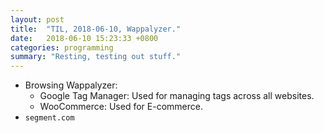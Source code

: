 ```yaml
---
layout: post
title:  "TIL, 2018-06-10, Wappalyzer."
date:   2018-06-10 15:23:33 +0800
categories: programming
summary: "Resting, testing out stuff."
---
```


- Browsing Wappalyzer:
  - Google Tag Manager: Used for managing tags across all websites.
  - WooCommerce: Used for E-commerce.
- `segment.com`
